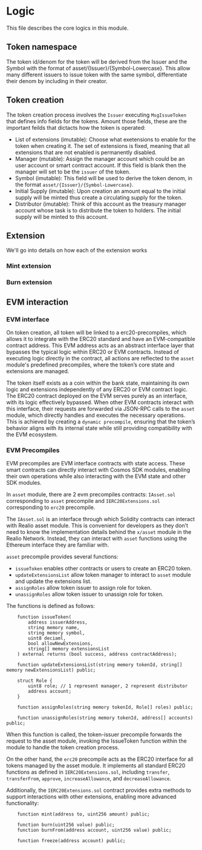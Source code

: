 <!--
order: 6
-->

# Logic

This file describes the core logics in this module.

## Token namespace

The token id/denom for the token will be derived from the Issuer and the Symbol with the format of asset/{Issuer}/{Symbol-Lowercase}. This allow many different issuers to issue token with the same symbol, differentiate their denom by including in their creator.

## Token creation

The token creation process involves the `Issuer` executing `MsgIssueToken` that defines info fields for the tokens. Amount those fields, these are the important feilds that dictacts how the token is operated:

- List of extensions (imutable):
    Choose what exetensions to enable for the token when creating it. The set of extensions is fixed, meaning that all extensions that are not enabled is permanently disabled.
- Manager (mutable):
    Assign the manager account which could be an user account or smart contract account. If this field is blank then the manager will set to be the `issuer` of the token.
- Symbol (imutable):
    This field will be used to derive the token denom, in the format `asset/{Issuer}/{Symbol-Lowercase}`.
- Initial Supply (imutable):
    Upon creation an amount equal to the initial supply will be minted thus create a circulating supply for the token.
- Distributor (imutable):
    Think of this account as the treasury manager account whose task is to distribute the token to holders. The initial supply will be minted to this account.

## Extension

We'll go into details on how each of the extension works

### Mint extension

### Burn extension

### 

## EVM interaction

### EVM interface

On token creation, all token will be linked to a erc20-precompiles, which allows it to integrate with the ERC20 standard and have an EVM-compatible contract address. This EVM address acts as an abstract interface layer that bypasses the typical logic within ERC20 or EVM contracts. Instead of executing logic directly in the contract, all actions are reflected to the `asset` module's predefined precompiles, where the token’s core state and extensions are managed.

The token itself exists as a coin within the bank state, maintaining its own logic and extensions independently of any ERC20 or EVM contract logic. The ERC20 contract deployed on the EVM serves purely as an interface, with its logic effectively bypassed. When other EVM contracts interact with this interface, their requests are forwarded via JSON-RPC calls to the `asset` module, which directly handles and executes the necessary operations. This is achieved by creating a `dynamic precompile`, ensuring that the token’s behavior aligns with its internal state while still providing compatibility with the EVM ecosystem.

### EVM Precompiles

EVM precompiles are EVM interface contracts with state access. These smart contracts can directly interact with Cosmos SDK modules, enabling their own operations while also interacting with the EVM state and other SDK modules.

In `asset` module, there are 2 evm precompiles contracts: `IAsset.sol` corresponding to `asset` precompile and `IERC20Extensions.sol` corresponding to `erc20` precompile.

The `IAsset.sol` is an interface through which Solidity contracts can interact with Realio asset module. This is convenient for developers as they don’t need to know the implementation details behind the `x/asset` module in the Realio Network. Instead, they can interact with `asset` functions using the Ethereum interface they are familiar with.

`asset` precompile provides several functions:

- `issueToken` enables other contracts or users to create an ERC20 token.
- `updateExtensionsList` allow token manager to interact to `asset` module and update the extensions list.
- `assignRoles` allow token issuer to assign role for token.
- `unassignRoles` allow token issuer to unassign role for token.

The functions is defined as follows:

```solidity
    function issueToken(
        address issuerAddress,
        string memory name, 
        string memory symbol,
        uint8 deciaml,
        bool allowNewExtensions,
        string[] memory extensionsList
    ) external returns (bool success, address contractAddress);

    function updateExtensionsList(string memory tokenId, string[] memory newExtensionsList) public;

    struct Role {
        uint8 role; // 1 represent manager, 2 represent distributor
        address account;
    }

    function assignRoles(string memory tokenId, Role[] roles) public;

    function unassignRoles(string memory tokenId, address[] accounts) public;
```

When this function is called, the token-issuer precompile forwards the request to the asset module, invoking the IssueToken function within the module to handle the token creation process.

On the other hand, the `erc20` precompile acts as the ERC20 interface for all tokens managed by the asset module. It implements all standard ERC20 functions as defined in `IERC20Extensions.sol`, including `transfer`, `transferFrom`, `approve`, `increaseAllowance`, and `decreaseAllowance`.

Additionally, the `IERC20Extensions.sol` contract provides extra methods to support interactions with other extensions, enabling more advanced functionality:

```solidity
    function mint(address to, uint256 amount) public;

    function burn(uint256 value) public;
    function burnFrom(address account, uint256 value) public;

    function freeze(address account) public;
```
